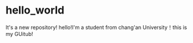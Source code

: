 # hello_world
It's a new repository!
hello!I'm a student from chang'an University！this is my GUitub!
